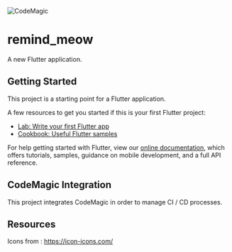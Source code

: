 ![CodeMagic](https://img.shields.io/badge/CodeMagic-pass-green.svg)

# remind_meow

A new Flutter application.

## Getting Started

This project is a starting point for a Flutter application.

A few resources to get you started if this is your first Flutter project:

- [Lab: Write your first Flutter app](https://flutter.io/docs/get-started/codelab)
- [Cookbook: Useful Flutter samples](https://flutter.io/docs/cookbook)

For help getting started with Flutter, view our 
[online documentation](https://flutter.io/docs), which offers tutorials, 
samples, guidance on mobile development, and a full API reference.

## CodeMagic Integration

This project integrates CodeMagic in order to manage CI / CD processes.

## Resources

Icons from : https://icon-icons.com/